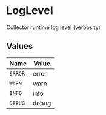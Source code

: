 # LogLevel

Collector runtime log level (verbosity)


## Values

| Name    | Value   |
| ------- | ------- |
| `ERROR` | error   |
| `WARN`  | warn    |
| `INFO`  | info    |
| `DEBUG` | debug   |
